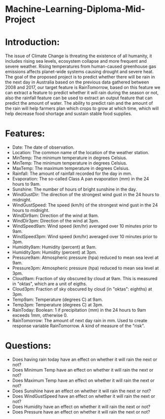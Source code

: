 # Machine-Learning-Diploma-Mid-Project
# Introduction:
The issue of Climate Change is threating the existence of all humanity, it includes rising sea levels, ecosystem collapse and more frequent and severe weather. Rising temperatures from human-caused greenhouse gas emissions affects planet-wide systems causing drought and severe heat.
The goal of the proposed project is to predict whether there will be rain in the next day in Australia based on the previous data gathered between 2008 and 2017, our target feature is RainTomorrow, based on this feature we can extract a feature to predict whether it will rain during the season or not, also the rainfall feature can be used to extract an output feature that can predict the amount of water.
The ability to predict rain and the amount of the rain will help farmers plan which crops to grow at which time, which will help decrease food shortage and sustain stable food supplies.
# Features:
<ul>
<li>Date: The date of observation.</li>
<li>Location: The common name of the location of the weather station.</li>
<li>MinTemp: The minimum temperature in degrees Celsius.</li>
<li>MinTemp: The minimum temperature in degrees Celsius.</li>
<li>MaxTemp: The maximum temperature in degrees Celsius.</li>
<li>Rainfall: The amount of rainfall recorded for the day in mm.</li>
<li>Evaporation: The so-called Class A pan evaporation (mm) in the 24 hours to 9am.</li>
<li>Sunshine: The number of hours of bright sunshine in the day.</li>
<li>WindGustDir: The direction of the strongest wind gust in the 24 hours to midnight.</li>
<li>WindGustSpeed: The speed (km/h) of the strongest wind gust in the 24 hours to midnight.</li>
<li>WindDir9am: Direction of the wind at 9am.</li>
<li>WindDir3pm: Direction of the wind at 3pm.</li>
<li>WindSpeed9am: Wind speed (km/hr) averaged over 10 minutes prior to 9am.</li>
<li>WindSpeed3pm: Wind speed (km/hr) averaged over 10 minutes prior to 3pm.</li>
<li>Humidity9am: Humidity (percent) at 9am.</li>
<li>Humidity3pm: Humidity (percent) at 3pm.</li>
<li>Pressure9am: Atmospheric pressure (hpa) reduced to mean sea level at 9am.</li>
<li>Pressure3pm: Atmospheric pressure (hpa) reduced to mean sea level at 3pm.</li>
<li>Cloud9am: Fraction of sky obscured by cloud at 9am. This is measured in "oktas", which are a unit of eigths.</li>
<li>Cloud3pm: Fraction of sky obscured by cloud (in "oktas": eighths) at 3pm.</li>
<li>Temp9am: Temperature (degrees C) at 9am.</li>
<li>Temp3pm: Temperature (degrees C) at 3pm.</li>
<li>RainToday: Boolean: 1 if precipitation (mm) in the 24 hours to 9am exceeds 1mm, otherwise 0.</li>
<li>RainTomorrow: The amount of next day rain in mm. Used to create response variable RainTomorrow. A kind of measure of the "risk".</li>
</ul>
<h1>Questions:</h1>
<ul>
<li>Does having rain today have an effect on whether it will rain the next or not?</li>
<li>Does Minimum Temp have an effect on whether it will rain the next or not?</li>
<li>Does Maximum Temp have an effect on whether it will rain the next or not?</li>
<li>Does Sunshine have an effect on whether it will rain the next or not?</li>
<li>Does WindGustSpeed have an effect on whether it will rain the next or not?</li>
<li>Does Humidity have an effect on whether it will rain the next or not?</li>
<li>Does Pressure have an effect on whether it will rain the next or not?</li>
</ul>
